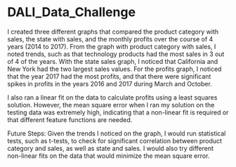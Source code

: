 # DALI_Data_Challenge

I created three different graphs that compared the product category with sales, the state with sales, and the monthly profits over the course of 4 years (2014 to 2017). From the graph with product category with sales, I noted trends, such as that technology products had the most sales in 3 out of 4 of the years. With the state sales graph, I noticed that California and New York had the two largest sales values. For the profits graph, I noticed that the year 2017 had the most profits, and that there were significant spikes in profits in the years 2016 and 2017 during March and October. 

I also ran a linear fit on the data to calculate profits using a least squares solution. However, the mean square error when I ran my solution on the testing data was extremely high, indicating that a non-linear fit is required or that different feature functions are needed. 

Future Steps: Given the trends I noticed on the graph, I would run statistical tests, such as t-tests, to check for significant correlation between product category and sales, as well as state and sales. I would also try different non-linear fits on the data that would minimize the mean square error. 
